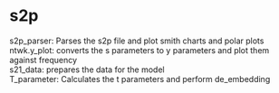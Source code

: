 # s2p
s2p_parser: Parses the s2p file and plot smith charts and polar plots\
ntwk.y_plot: converts the s parameters to y parameters and plot them against frequency\
s21_data: prepares the data for the model\
T_parameter: Calculates the t parameters and perform de_embedding
